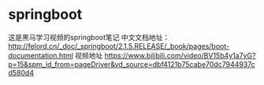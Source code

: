 # springboot
这是黑马学习视频的springboot笔记
中文文档地址：
http://felord.cn/_doc/_springboot/2.1.5.RELEASE/_book/pages/boot-documentation.html
视频地址
https://www.bilibili.com/video/BV15b4y1a7yG?p=15&spm_id_from=pageDriver&vd_source=dbf4121b75cabe70dc7944937cd580d4
